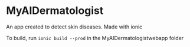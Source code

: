 # MyAIDermatologist

An app created to detect skin diseases. Made with ionic

To build, run `ionic build --prod` in the MyAIDermatologistwebapp folder
